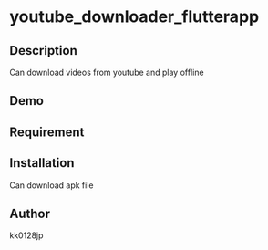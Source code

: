 # youtube_downloader_flutterapp

## Description

Can download videos from youtube and play offline

## Demo

## Requirement



## Installation

Can download apk file

## Author

kk0128jp
